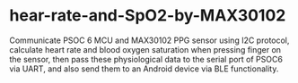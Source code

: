 # hear-rate-and-SpO2-by-MAX30102

Communicate PSOC 6 MCU and MAX30102 PPG sensor using I2C protocol, calculate heart 
rate and blood oxygen saturation when pressing finger on the sensor, then pass these 
physiological data to the serial port of PSOC6 via UART, and also send them to an Android 
device via BLE functionality.
